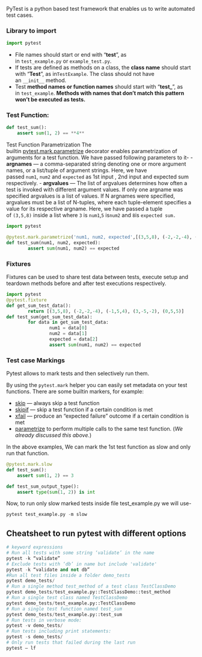 
PyTest is a python based test framework that enables us to write automated test cases.

###  Library to import

```python
import pytest
```

- File names should start or end with “**test**”, as in `test_example.py` or `example_test.py`.
- If tests are defined as methods on a class, the **class name** should start with “**Test**”, as in`TestExample`. The class should not have an `__init__` method.
- Test **method names or function names** should start with “**test_**”, as in `test_example`. **Methods with names that don’t match this pattern won’t be executed as tests.**

###  Test Function:

```python
def test_sum():  
	assert sum(1, 2) == **4**
```

Test Function Parametrization
	The builtin [pytest.mark.parametrize](https://docs.pytest.org/en/latest/reference.html#pytest-mark-parametrize-ref) decorator enables parametrization of arguments for a test function. We have passed following parameters to it-
	- **argnames** — a comma-separated string denoting one or more argument names, or a list/tuple of argument strings. Here, we have passed `num1`, `num2` and `expected` as 1st input , 2nd input and expected sum respectively.
	- **argvalues** — The list of argvalues determines how often a test is invoked with different argument values. If only one argname was specified argvalues is a list of values. If N argnames were specified, argvalues must be a list of N-tuples, where each tuple-element specifies a value for its respective argname. Here, we have passed a tuple of `(3,5,8)` inside a list where `3` is `num1`,`5` is`num2` and `8`is `expected sum.`

```python
import pytest

@pytest.mark.parametrize('num1, num2, expected',[(3,5,8), (-2,-2,-4), (-1,5,4), (3,-5,-2), (0,5,5)])
def test_sum(num1, num2, expected):  
        assert sum(num1, num2) == expected
```


### Fixtures

Fixtures can be used to share test data between tests, execute setup and teardown methods before and after test executions respectively.

``` python
import pytest
@pytest.fixture
def get_sum_test_data():
        return [(3,5,8), (-2,-2,-4), (-1,5,4), (3,-5,-2), (0,5,5)]
def test_sum(get_sum_test_data):
        for data in get_sum_test_data:
                num1 = data[0]
                num2 = data[1]
                expected = data[2]
                assert sum(num1, num2) == expected
```



### **Test case Markings**

Pytest allows to mark tests and then selectively run them.

By using the `pytest.mark` helper you can easily set metadata on your test functions. There are some builtin markers, for example:

-   [skip](https://docs.pytest.org/en/latest/skipping.html#skip) — always skip a test function
-   [skipif](https://docs.pytest.org/en/latest/skipping.html#skipif) — skip a test function if a certain condition is met
-   [xfail](https://docs.pytest.org/en/latest/skipping.html#xfail) — produce an “expected failure” outcome if a certain condition is met
-   [parametrize](https://docs.pytest.org/en/latest/parametrize.html#parametrizemark) to perform multiple calls to the same test function. (_We already discussed this above._)

In the above examples, We can mark the 1st test function as slow and only run that function.

```python
@pytest.mark.slow
def test_sum():  
    assert sum(1, 2) == 3

def test_sum_output_type():  
    assert type(sum(1, 2)) is int
```


Now, to run only slow marked tests inside file test_example.py we will use-

```python
pytest test_example.py -m slow
```

## **Cheatsheet to run pytest with different options**

```python
# keyword expressions 
# Run all tests with some string ‘validate’ in the name
pytest -k “validate”
# Exclude tests with ‘db’ in name but include 'validate'
pytest -k “validate and not db” 
#Run all test files inside a folder demo_tests
pytest demo_tests/
# Run a single method test_method of a test class TestClassDemo 
pytest demo_tests/test_example.py::TestClassDemo::test_method
# Run a single test class named TestClassDemo 
pytest demo_tests/test_example.py::TestClassDemo
# Run a single test function named test_sum
pytest demo_tests/test_example.py::test_sum
# Run tests in verbose mode: 
pytest -v demo_tests/
# Run tests including print statements: 
pytest -s demo_tests/
# Only run tests that failed during the last run 
pytest — lf
```
